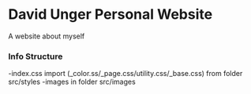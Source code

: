 # David Unger Personal Website

A website about myself

### Info Structure

-index.css import (\_color.ss/\_page.css/utility.css/\_base.css) from folder src/styles
-images in folder src/images
